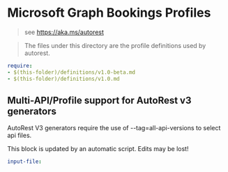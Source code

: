 # Microsoft Graph Bookings Profiles

> see https://aka.ms/autorest

> The files under this directory are the profile definitions used by autorest.

``` yaml
require:
- $(this-folder)/definitions/v1.0-beta.md
- $(this-folder)/definitions/v1.0.md

```

## Multi-API/Profile support for AutoRest v3 generators

AutoRest V3 generators require the use of --tag=all-api-versions to select api files.

This block is updated by an automatic script. Edits may be lost!

``` yaml $(tag) == 'all-api-versions' /* autogenerated */
input-file: 

```
